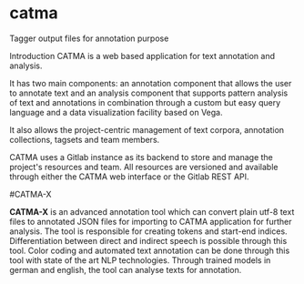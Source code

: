 # catma
Tagger output files for annotation purpose

Introduction
CATMA is a web based application for text annotation and analysis.

It has two main components: an annotation component that allows the user to annotate text and an analysis component that supports pattern analysis of text and annotations in combination through a custom but easy query language and a data visualization facility based on Vega.

It also allows the project-centric management of text corpora, annotation collections, tagsets and team members.

CATMA uses a Gitlab instance as its backend to store and manage the project's resources and team. All resources are versioned and available through either the CATMA web interface or the Gitlab REST API.

#CATMA-X

**CATMA-X** is an advanced annotation tool which can convert plain utf-8 text files to
annotated JSON files for importing to CATMA application for further analysis. The tool
is responsible for creating tokens and start-end indices. Differentiation between
direct and indirect speech is possible through this tool. Color coding and automated
text annotation can be done through this tool with state of the art NLP technologies.
Through trained models in german and english, the tool can analyse texts for
annotation.

